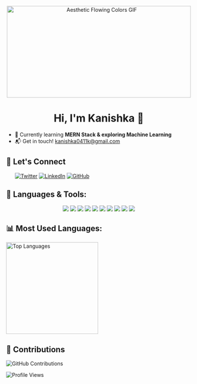 <p align="center">
  <img src="https://media.giphy.com/media/26AHONQ79FdWZhAI0/giphy.gif" alt="Aesthetic Flowing Colors GIF" width="500" height="250"/>
</p>



<h1 align="center">Hi, I'm Kanishka 👋</h1>                                                     


- 🌱 Currently learning **MERN Stack & exploring Machine Learning**
- 📬 Get in touch! kanishka0411k@gmail.com


## 🔗 Let's Connect
&nbsp;&nbsp;&nbsp;&nbsp;&nbsp;&nbsp;[![Twitter](https://img.shields.io/badge/Twitter-%231DA1F2.svg?&style=for-the-badge&logo=twitter&logoColor=white)](https://x.com/kanishka0411k)
[![LinkedIn](https://img.shields.io/badge/LinkedIn-%230A66C2.svg?&style=for-the-badge&logo=linkedin&logoColor=white)](https://www.linkedin.com/in/kanishka-86b279299/)
[![GitHub](https://img.shields.io/badge/GitHub-181717?style=for-the-badge&logo=github&logoColor=white)](https://github.com/kanishka0411)




## 🚀 Languages & Tools:
<p align="center">
  <img src="https://img.shields.io/badge/C%2B%2B-00599C?style=for-the-badge&logo=c%2B%2B&logoColor=white" />
  <img src="https://img.shields.io/badge/JavaScript-F7DF1E?style=for-the-badge&logo=javascript&logoColor=black" />
  <img src="https://img.shields.io/badge/React-20232A?style=for-the-badge&logo=react&logoColor=61DAFB" />
  <img src="https://img.shields.io/badge/HTML5-E34F26?style=for-the-badge&logo=html5&logoColor=white" />
  <img src="https://img.shields.io/badge/CSS3-1572B6?style=for-the-badge&logo=css&logoColor=white" />
  <img src="https://img.shields.io/badge/TypeScript-007ACC?style=for-the-badge&logo=typescript&logoColor=white" />
  <img src="https://img.shields.io/badge/Bootstrap-563D7C?style=for-the-badge&logo=bootstrap&logoColor=white" />
  <img src="https://img.shields.io/badge/Node.js-43853D?style=for-the-badge&logo=node.js&logoColor=white" />
  <img src="https://img.shields.io/badge/Express.js-000000?style=for-the-badge&logo=express&logoColor=white" />
  <img src="https://img.shields.io/badge/MongoDB-4EA94B?style=for-the-badge&logo=mongodb&logoColor=white" />
</p>

## 📊 Most Used Languages:
<img src="https://github-readme-stats.vercel.app/api/top-langs/?username=kanishka0411&layout=pie&theme=radical" style="width: 250px; height: 250px;" alt="Top Languages" />

## 📅 Contributions
![GitHub Contributions](https://github-readme-activity-graph.vercel.app/graph?username=kanishka0411&theme=radical)

![Profile Views](https://komarev.com/ghpvc/?username=kanishka0411&color=pink)




